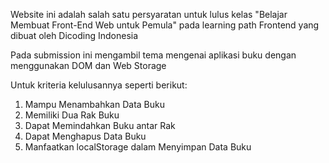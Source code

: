 Website ini adalah salah satu persyaratan untuk lulus kelas "Belajar Membuat Front-End Web untuk Pemula" pada learning path Frontend yang dibuat oleh Dicoding Indonesia

Pada submission ini mengambil tema mengenai aplikasi buku dengan menggunakan DOM dan Web Storage

Untuk kriteria kelulusannya seperti berikut:
1. Mampu Menambahkan Data Buku
2. Memiliki Dua Rak Buku
3. Dapat Memindahkan Buku antar Rak
4. Dapat Menghapus Data Buku
5. Manfaatkan localStorage dalam Menyimpan Data Buku
